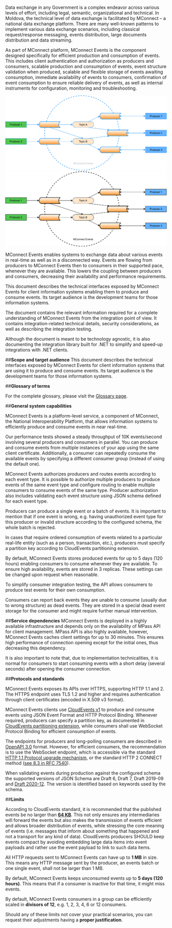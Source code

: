 Data exchange in any Government is a complex endeavor across various levels of effort, including
legal, semantic, organizational and technical. In Moldova, the technical level of data exchange is
facilitated by MConnect – a national data exchange platform. There are many well-known patterns to
implement various data exchange scenarios, including classical request/response messaging,
events distribution, large documents distribution and data streaming.

As part of MConnect platform, MConnect Events is the component designed specifically for efficient
production and consumption of events. This includes client authentication and authorization as
producers and consumers, scalable production and consumption of events, event structure
validation when produced, scalable and flexible storage of events awaiting consumption, immediate
availability of events to consumers, confirmation of event consumption to ensure reliable delivery of
events, as well as internal instruments for configuration, monitoring and troubleshooting.

<picture class="theme-picture">
  <img src="../../assets/images/mconnect_events/mconnect_events_dark.svg" alt="Signing flow" data-theme="dark">
  <img src="../../assets/images/mconnect_events/mconnect_events_light.svg" alt="Signing flow" data-theme="light">
</picture>

MConnect Events enables systems to exchange data about various events in real-time as well as in
a disconnected way. Events are flowing from producers to MConnect Events then to consumers in
their supported pace, whenever they are available. This lowers the coupling between producers and
consumers, decreasing their availability and performance requirements.

This document describes the technical interfaces exposed by MConnect Events for client
information systems enabling them to produce and consume events. Its target audience is the
development teams for those information systems.

The document contains the relevant information required for a complete understanding of MConnect
Events from the integration point of view. It contains integration-related technical details, security
considerations, as well as describing the integration testing.

Although the document is meant to be technology agnostic, it is also documenting the integration
library built for .NET to simplify and speed-up integrations with .NET clients.

##**Scope and target audience**
This document describes the technical interfaces exposed by MConnect Events for client
information systems that are using it to produce and consume events. Its target audience is the
development teams for those information systems.

##**Glossary of terms**

For the complete glossary, please visit the [Glossary page](https://egov-moldova.github.io/egov4dev/glossary/glossary/).

##**General system capabilities**

MConnect Events is a platform-level service, a component of MConnect, the National
Interoperability Platform, that allows information systems to efficiently produce and consume events
in near real-time.

Our performance tests showed a steady throughput of 10K events/second involving several
producers and consumers in parallel. You can produce and consume events from multiple instances
of your app using the same client certificate. Additionally, a consumer can repeatedly consume the
available events by specifying a different consumer group (instead of using the default one).

MConnect Events authorizes producers and routes events according to each event type. It is possible
to authorize multiple producers to produce events of the same event type and configure routing to
enable multiple consumers to consume events of the same type. Producer authorization also
includes validating each event structure using JSON schema defined for each event type.

Producers can produce a single event or a batch of events. It is important to mention that if one event
is wrong, e.g. having unauthorized event type for this producer or invalid structure according to the
configured schema, the whole batch is rejected.

In cases that require ordered consumption of events related to a particular real-life entity (such as a
person, transaction, etc.), producers must specify a partition key according to CloudEvents
partitioning extension.

By default, MConnect Events stores produced events for up to 5 days (120 hours) enabling
consumers to consume whenever they are available. To ensure high availability, events are stored in
3 replicas. These settings can be changed upon request when reasonable.

To simplify consumer integration testing, the API allows consumers to produce test events for their
own consumption.

Consumers can report back events they are unable to consume (usually due to wrong structure) as
dead events. They are stored in a special dead event storage for the consumer and might require
further manual intervention.

##**Service dependencies**
MConnect Events is deployed in a highly available infrastructure and depends only on the availability
of MPass API for client management. MPass API is also highly available, however, MConnect Events
caches client settings for up to 30 minutes. This ensures high performance of connection opening
except for the initial ones, thus decreasing this dependency.

It is also important to note that, due to implementation technicalities, it is normal for consumers to
start consuming events with a short delay (several seconds) after opening the consumer connection.

##**Protocols and standards**

MConnect Events exposes its APIs over HTTPS, supporting HTTP 1.1 and 2. The HTTPS endpoint uses
TLS 1.2 and higher and requires authentication through client certificates (encoded in X.509 v3
format).

MConnect Events clients use [CloudEvents v1](https://cloudevents.io) to produce and consume events using JSON Event
Format and HTTP Protocol Binding. Whenever required, producers can specify a partition key, as
documented in [CloudEvents partitioning extension](https://github.com/cloudevents/spec/blob/v1.0.2/cloudevents/extensions/partitioning.md), while consumers shall use WebSocket Protocol Binding for efficient consumption of events.

The endpoints for producers and long-polling consumers are described in [OpenAPI 3.0](https://www.openapis.org/) format.
However, for efficient consumers, the recommendation is to use the WebSocket endpoint, which is
accessible via the standard [HTTP 1.1 Protocol upgrade mechanism](https://http.dev/protocol-upgrade), or the standard HTTP 2
CONNECT method ([see 8.3 in RFC 7540](https://httpwg.org/specs/rfc7540.html)).

When validating events during production against the configured schema the supported versions of JSON Schema are Draft 6, Draft 7, Draft 2019-09 and [Draft 2020-12](https://json-schema.org/specification). The version is identified based
on keywords used by the schema.

##**Limits**

According to CloudEvents standard, it is recommended that the published events be no larger than [**64 KB**](https://github.com/cloudevents/spec/blob/v1.0.2/cloudevents/spec.md#size-limits). This not only ensures any intermediaries will forward the events but also makes the transmission of events efficient and allows broader distribution of events, while stressing the core meaning of events (i.e. messages that inform about something that happened and not a transport for any kind of data). CloudEvents producers SHOULD keep events compact by avoiding embedding large data items into event payloads and rather use the event payload to link to such data items.

All HTTP requests sent to MConnect Events can have up to **1 MB** in size. This means any HTTP message sent by the producer, an events batch or one single event, shall not be larger than 1 MB.

By default, MConnect Events keeps unconsumed events up to **5 days (120 hours)**. This means that if a consumer is inactive for that time, it might miss events.

By default, MConnect Events consumers in a group can be efficiently scaled in **divisors of 12**, e.g. 1, 2, 3, 4, 6 or 12 consumers.

Should any of these limits not cover your practical scenarios, you can request their adjustments having a **proper justification**.
